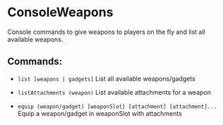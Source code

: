 # ConsoleWeapons	

Console commands to give weapons to players on the fly and list all available weapons.	

## Commands:	

- `list [weapons | gadgets]` List all available weapons/gadgets	

- `listAttachments (weapon)` List available attachments for a weapon	

- `equip (weapon/gadget) [weaponSlot] [attachment] [attachment]...` Equip a weapon/gadget in weaponSlot with attachments
